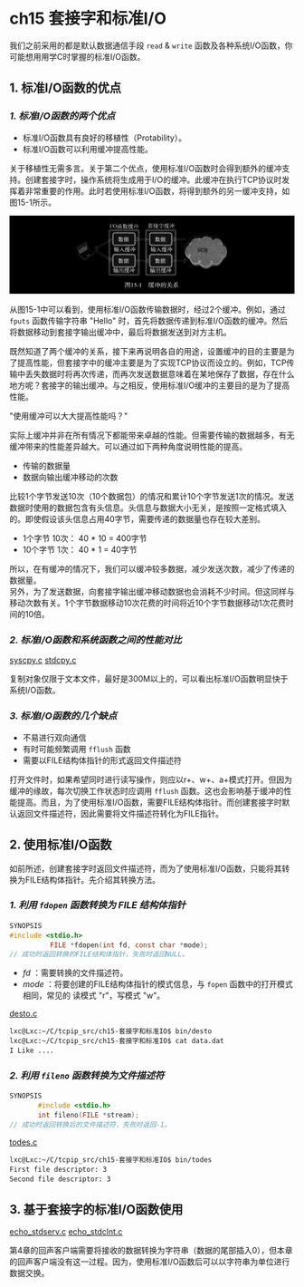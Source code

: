 # ch15 套接字和标准I/O

我们之前采用的都是默认数据通信手段 `read` & `write` 函数及各种系统I/O函数，你可能想用用学C时掌握的标准I/O函数。

## 1. 标准I/O函数的优点

### *1. 标准I/O函数的两个优点*

- 标准I/O函数具有良好的移植性（Protability）。
- 标准I/O函数可以利用缓冲提高性能。

关于移植性无需多言。关于第二个优点，使用标准I/O函数时会得到额外的缓冲支持。创建套接字时，操作系统将生成用于I/O的缓冲。此缓冲在执行TCP协议时发挥着非常重要的作用。此时若使用标准I/O函数，将得到额外的另一缓冲支持，如图15-1所示。

![15](./15-1.png "缓冲的关系")

从图15-1中可以看到，使用标准I/O函数传输数据时，经过2个缓冲。例如，通过 `fputs` 函数传输字符串 "Hello" 时，首先将数据传递到标准I/O函数的缓冲。然后将数据移动到套接字输出缓冲中，最后将数据发送到对方主机。

既然知道了两个缓冲的关系，接下来再说明各自的用途，设置缓冲的目的主要是为了提高性能，但套接字中的缓冲主要是为了实现TCP协议而设立的。例如，TCP传输中丢失数据时将再次传递，而再次发送数据意味着在某地保存了数据，存在什么地方呢？套接字的输出缓冲。与之相反，使用标准I/O缓冲的主要目的是为了提高性能。

"使用缓冲可以大大提高性能吗？"

实际上缓冲并非在所有情况下都能带来卓越的性能。但需要传输的数据越多，有无缓冲带来的性能差异越大。可以通过如下两种角度说明性能的提高。

- 传输的数据量
- 数据向输出缓冲移动的次数

比较1个字节发送10次（10个数据包）的情况和累计10个字节发送1次的情况。发送数据时使用的数据包含有头信息。头信息与数据大小无关，是按照一定格式填入的。即使假设该头信息占用40字节，需要传递的数据量也存在较大差别。

- 1个字节 10次： 40 * 10 = 400字节
- 10个字节 1次： 40 * 1 = 40字节

所以，在有缓冲的情况下，我们可以缓冲较多数据，减少发送次数，减少了传递的数据量。  
另外，为了发送数据，向套接字输出缓冲移动数据也会消耗不少时间。但这同样与移动次数有关。1个字节数据移动10次花费的时间将近10个字节数据移动1次花费时间的10倍。

### *2. 标准I/O函数和系统函数之间的性能对比*

[syscpy.c](./syscpy.c) [stdcpy.c](./stdcpy.c)

复制对象仅限于文本文件，最好是300M以上的，可以看出标准I/O函数明显快于系统I/O函数。

### *3. 标准I/O函数的几个缺点*

- 不易进行双向通信
- 有时可能频繁调用 `fflush` 函数
- 需要以FILE结构体指针的形式返回文件描述符

打开文件时，如果希望同时进行读写操作，则应以r+、w+、a+模式打开。但因为缓冲的缘故，每次切换工作状态时应调用 `fflush` 函数。这也会影响基于缓冲的性能提高。而且，为了使用标准I/O函数，需要FILE结构体指针。而创建套接字时默认返回文件描述符，因此需要将文件描述符转化为FILE指针。

## 2. 使用标准I/O函数

如前所述，创建套接字时返回文件描述符，而为了使用标准I/O函数，只能将其转换为FILE结构体指针。先介绍其转换方法。

### *1. 利用 `fdopen` 函数转换为 FILE 结构体指针*

```c
SYNOPSIS
#include <stdio.h>
          FILE *fdopen(int fd, const char *mode);
// 成功时返回转换的FILE结构体指针，失败时返回NULL。
```

- *fd* ：需要转换的文件描述符。
- *mode* ：将要创建的FILE结构体指针的模式信息，与 `fopen` 函数中的打开模式相同，常见的 读模式 "r"，写模式 "w"。

[desto.c](./desto.c)

```bash
lxc@Lxc:~/C/tcpip_src/ch15-套接字和标准IO$ bin/desto 
lxc@Lxc:~/C/tcpip_src/ch15-套接字和标准IO$ cat data.dat 
I Like ....
```

### *2. 利用 `fileno` 函数转换为文件描述符*

```c
SYNOPSIS
       #include <stdio.h>
       int fileno(FILE *stream);
// 成功时返回转换后的文件描述符，失败时返回-1。
```

[todes.c](./todes.c)

```bash
lxc@Lxc:~/C/tcpip_src/ch15-套接字和标准IO$ bin/todes 
First file descriptor: 3
Second file descriptor: 3
```

## 3. 基于套接字的标准I/O函数使用

[echo_stdserv.c](./echo_stdserv.c)
[echo_stdclnt.c](./echo_stdclnt.c)

第4章的回声客户端需要将接收的数据转换为字符串（数据的尾部插入0），但本章的回声客户端没有这一过程。因为，使用标准I/O函数后可以以字符串为单位进行数据交换。
